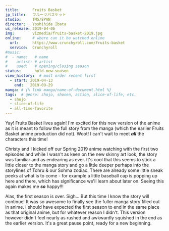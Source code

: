 ```yaml
---
title:      Fruits Basket
jp_title:   フルーツバスケット
studio:     TMS/8PAN
director:   Yoshihide Ibata
us_release: 2019-04-06 
img:        vizmedia/fruits-basket-2019.jpg 
online:     # where can it be watched online
  url:      https://www.crunchyroll.com/fruits-basket
  service:  Crunchyroll
#music:
#  - name:   # name
#    artist: # artist
#    used:   # opening/closing season
status:      hold-new-season
view_history:  # must order recent first
  - start: 2019-04-13 
    end:   2019-09-29
manga: # {% link manga/name-of-document.html %}
tags:  # genre: shojo, shonen, action, slice-of-life, etc.
  - shojo
  - slice-of-life
  - all-time-favorite
---
```


Yay! Fruits Basket lives again! I'm excited for this new version of the anime as it is meant to follow the full story from the manga (which the earlier Fruits Basket anime production did not). Woot! I can't wait to meet __*all*__ the characters this time!

Christy and I kicked off our Spring 2019 anime watching with the first two episodes and while I wasn't as keen on the new skinny art look, the story was familiar and as endearing as ever. It's cool that this seems to stick a little closer to the manga story and go a little deeper perhaps into the storylines of Tohru & our Sohma zodiac. There are already some little sneak peeks at what is to come - for example a little baseball cap is popping up here and there, which has significance we'll learn about later on. Seeing this again makes me __*so*__ happy!!!

Alas, the first season is over. Sigh... But this time I know the story will continue! It was so awesome to finally see the fuller manga story filled out in anime. I should have expected the first season to end in the same place as that original anime, but for whatever reason I didn't. This version however didn't feel nearly as rushed and awkwardly squished in the end as the earlier version. It's a great pause point, ready for a new beginning.